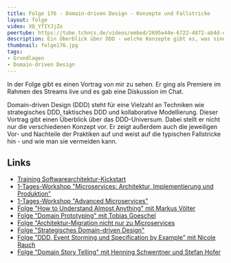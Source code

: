 ```yaml
---
title: Folge 176 - Domain-driven Design - Konzepte und Fallstricke
layout: folge
video: XQ_YfIYJjZo
peertube: https://tube.tchncs.de/videos/embed/2695e44e-6722-4872-ab4d-c87b6a5e1d29
description: Ein Überblick über DDD - welche Konzepte gibt es, was sind die Vorteile und Herausforderungen?
thumbnail: folge176.jpg
tags:
- Grundlagen
- Domain-driven Design
---
```


In der Folge gibt es einen Vortrag von mir zu sehen. Er ging als
Premiere im Rahmen des Streams live und es gab eine Diskussion im
Chat.

Domain-driven Design (DDD) steht für eine Vielzahl an Techniken wie
strategisches DDD, taktisches DDD und kollaborative
Modellierung. Dieser Vortrag gibt einen Überblick über das
DDD-Universum. Dabei stellt er nicht nur die verschiedenen Konzept
vor. Er zeigt außerdem auch die jeweiligen Vor- und Nachteile der
Praktiken auf und weist auf die typischen Fallstricke hin - und wie
man sie vermeiden kann.

## Links

* [Training
  Softwarearchitektur-Kickstart](https://www.socreatory.com/de/trainings/arch-kickstart)
* [1-Tages-Workshop "Microservices: Architektur, Implementierung und
  Produktion"](https://www.socreatory.com/de/trainings/microservices)
* [1-Tages-Workshop "Advanced Microservices"](https://www.socreatory.com/de/trainings/microservices)
* [Folge "How to Understand Almost Anything" mit Markus
  Völter](https://software-architektur.tv/2023/07/21/folge175.html)
* [Folge "Domain Prototyping" mit Tobias
  Goeschel](https://software-architektur.tv/2022/09/16/folge134.html)
* [Folge "Architektur-Migration nicht nur zu
  Microservices](https://software-architektur.tv/2022/11/18/folge143.html)
* [Folge "Strategisches Domain-driven
Design"](https://software-architektur.tv/2021/08/27/folge72.html)
* [Folge "DDD, Event Storming und Specification by Example" mit Nicole
  Rauch](https://software-architektur.tv/2020/09/10/folge017.html)
* [Folge "Domain Story Telling" mit Henning Schwentner und Stefan
  Hofer](https://software-architektur.tv/2020/10/09/folge021.html)

